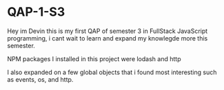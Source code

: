 # QAP-1-S3
Hey im Devin this is my first QAP of semester 3 in FullStack JavaScript programming, i cant wait to learn and expand my knowlegde more this semester.

NPM packages I installed in this project were lodash and http

I also expanded on a few global objects that i found most interesting such as events, os, and http.
